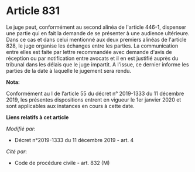 # Article 831

Le juge peut, conformément au second alinéa de l'article 446-1, dispenser une partie qui en fait la demande de se présenter à
une audience ultérieure. Dans ce cas et dans celui mentionné aux deux premiers alinéas de l'article 828, le juge organise les
échanges entre les parties. La communication entre elles est faite par lettre recommandée avec demande d'avis de réception ou
par notification entre avocats et il en est justifié auprès du tribunal dans les délais que le juge impartit. A l'issue, ce
dernier informe les parties de la date à laquelle le jugement sera rendu.

**Nota:**

Conformément au I de l’article 55 du décret n° 2019-1333 du 11 décembre 2019, les présentes dispositions entrent en vigueur
le 1er janvier 2020 et sont applicables aux instances en cours à cette date.

**Liens relatifs à cet article**

_Modifié par_:

  - Décret n°2019-1333 du 11 décembre 2019 - art. 4

_Cité par_:

  - Code de procédure civile - art. 832 (M)
